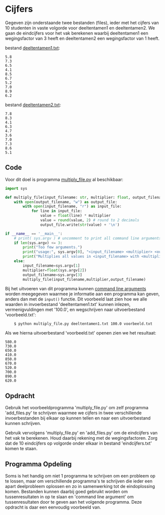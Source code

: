 # Cijfers

Gegeven zijn onderstaande twee bestanden (files), ieder met het
cijfers van 10 studenten in vaste volgorde voor deeltentamen1 en
deeltentamen2. We gaan de eindcijfers voor het vak berekenen waarbij
deeltentamen1 een wegingsfactor van 3 heeft en deeltentamen2 een
wegingsfactor van 1 heeft.

bestand [deeltentamen1.txt](deeltentamen1.txt):

    5.8
    7.3
    6.5
    4.1
    8.5
    6.7
    5.2
    7.0
    8.9
    6.2
    
bestand [deeltentamen2.txt](deeltentamen2.txt):
    
    7.8
    8.3
    4.1
    6.3
    4.7
    3.6
    7.0
    7.3
    8.6
    5.1

## Code

Voor dit doel is programma [multiply_file.py](multiply_file.py) al beschikbaar:

```python
import sys

def multiply_file(input_filename: str, multiplier: float, output_filename: str):
    with open(output_filename, "w") as output_file:
        with open(input_filename, "r") as input_file:
            for line in input_file:
                value = float(line) * multiplier
                value = round(value, 2) # round to 2 decimals
                output_file.write(str(value) + '\n')

if __name__ == '__main__':
    # print( sys.argv ) # uncomment to print all command line arguments
    if len(sys.argv) <= 3:
        print("Too few arguments.")
        print("usage:", sys.argv[0], "<input_filename> <multiplier> <output_filename>")
        print("Multiplies all values in <input_filename> with <multiplier> and writes the result to <output_filename>.")
    else:
        input_filename=sys.argv[1]
        multiplier=float(sys.argv[2])
        output_filename=sys.argv[3]
        multiply_file(input_filename,multiplier,output_filename)
```

Bij het uitvoeren van dit programma kunnen [command line
arguments](https://www.tutorialspoint.com/python/python_command_line_arguments.htm)
worden meegegeven waarmee je informatie aan een programma kan geven,
anders dan met de `input()` functie. Dit voorbeeld laat zien hoe we
alle waarden in invoerbestand 'deeltentamen1.txt' kunnen inlezen,
vermenigvuldingen met '100.0', en wegschrijven naar uitvoerbestand
'voorbeeld.txt':

```console
    $ python multiply_file.py deeltentamen1.txt 100.0 voorbeeld.txt
```

Als we hierna uitvoerbestand 'voorbeeld.txt' openen zien we het resultaat:

    580.0
    730.0
    650.0
    410.0
    850.0
    670.0
    520.0
    700.0
    890.0
    620.0

## Opdracht

Gebruik het voorbeeldprogramma 'multiply_file.py' om zelf programma
'add_files.py' te schrijven waarmee we cijfers in twee verschillende
invoerbestanden bij elkaar op kunnen tellen en naar een uitvoerbestand
kunnen schrijven.

Gebruik vervolgens 'multiply_file.py' en 'add_files.py' om de
eindcijfers van het vak te berekenen. Houd daarbij rekening met de
wegingsfactoren. Zorg dat de 10 eindcijfers op volgorde onder elkaar
in bestand 'eindcijfers.txt' komen te staan.

## Programma Opdeling

Soms is het handig om niet 1 programma te schrijven om een probleem op
te lossen, maar om verschillende programma's te schrijven die ieder
een apart deelprobleem oplossen en zo in samenwerking tot de
eindoplossing komen. Bestanden kunnen daarbij goed gebruikt worden om
tussenresultaten in op te slaan en 'command line argument' om
tussenresultaten door te geven aan het volgende programma. Deze
opdracht is daar een eenvoudig voorbeeld van.
